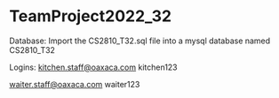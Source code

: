 # TeamProject2022_32

Database:
Import the CS2810_T32.sql file into a mysql database named CS2810_T32

Logins:
kitchen.staff@oaxaca.com
kitchen123

waiter.staff@oaxaca.com
waiter123
